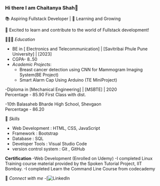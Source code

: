 ### Hi there I am Chaitanya Shah👋

<!--
**Chaitanya232001/Chaitanya232001** is a ✨ _special_ ✨ repository because its `README.md` (this file) appears on your GitHub profile.

Here are some ideas to get you started:

- 🔭 I’m currently working on ...
- 🌱 I’m currently learning ...
- 👯 I’m looking to collaborate on ...
- 🤔 I’m looking for help with ...
- 💬 Ask me about ...
- 📫 How to reach me: ...
- 😄 Pronouns: ...
- ⚡ Fun fact: ...
-->
📚 Aspiring Fullstack Developer | 🌱 Learning and Growing

🚀 Excited to learn and contribute to the world of Fullstack development!

👨🏻‍🎓 *Education*
- BE in [ Electronics and Telecommunication] | [Savitribai Phule Pune University] | [2023]
- CGPA- 8..50
- *Academic Projects*:
  - Breast cancer detection using CNN for Mammogram Imaging System(BE Project)
  - Smart Alarm Cap Using Arduino (TE MiniProject) <br>

-Diploma in [Mechanical Engineering] | [MSBTE] | 2020 <br>
 Percentage - 85.90 First Class with dist. <br>
 
-10th Balasaheb Bharde High School, Shevgaon <br>
Percentage - 86.20

💼 *Skills*
- Web Development       	: HTML, CSS, JavaScript
- Framework               :  Bootstrap
- Database	              :  SQL
- Developer Tools	        : Visual Studio Code
- version control system  : Git , GitHub

**Certification**
-Web Development (Enrolled on Udemy)
-I completed Linux Training course material provided by the Spoken Tutorial Project, IIT Bombay.
-I completed Learn the Command Line Course from codecademy

🔗 *Connect with me*
-[![LinkedIn](www.linkedin.com/in/chaitanya-shah-09bb66226)
